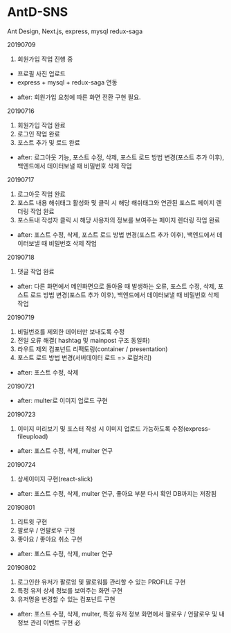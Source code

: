 # AntD-SNS

Ant Design, Next.js, express, mysql redux-saga

20190709

1. 회원가입 작업 진행 중

- 프로필 사진 업로드
- express + mysql + redux-saga 연동

* after: 회원가입 요청에 따른 화면 전환 구현 필요.

20190716

1. 회원가입 작업 완료
2. 로그인 작업 완료
3. 포스트 추가 및 로드 완료

- after: 로그아웃 기능, 포스트 수정, 삭제, 포스트 로드 방법 변경(포스트 추가 이후), 백엔드에서 데이터보낼 때 비밀번호 삭제 작업

20190717

1. 로그아웃 작업 완료
2. 포스트 내용 해쉬태그 활성화 및 클릭 시 해당 해쉬태그와 연관된 포스트 페이지 렌더링 작업 완료
3. 포스트내 작성자 클릭 시 해당 사용자의 정보를 보여주는 페이지 렌더링 작업 완료

- after: 포스트 수정, 삭제, 포스트 로드 방법 변경(포스트 추가 이후), 백엔드에서 데이터보낼 때 비밀번호 삭제 작업

20190718

1. 댓글 작업 완료

- after: 다른 화면에서 메인화면으로 돌아올 때 발생하는 오류, 포스트 수정, 삭제, 포스트 로드 방법 변경(포스트 추가 이후), 백엔드에서 데이터보낼 때 비밀번호 삭제 작업

20190719

1. 비밀번호를 제외한 데이터만 보내도록 수정
2. 전일 오류 해결( hashtag 및 mainpost 구조 동일화)
3. 라우트 제외 컴포넌트 리팩토링(container / presentation)
4. 포스트 로드 방법 변경(서버데이터 로드 => 로컬처리)

- after: 포스트 수정, 삭제

20190721

- after: multer로 이미지 업로드 구현

20190723

1. 이미지 미리보기 및 포스터 작성 시 이미지 업로드 가능하도록 수정(express-fileupload)

- after: 포스트 수정, 삭제, multer 연구

20190724

1. 상세이미지 구현(react-slick)

- after: 포스트 수정, 삭제, multer 연구, 좋아요 부분 다시 확인 DB까지는 저장됨

20190801

1. 리트윗 구현
2. 팔로우 / 언팔로우 구현
3. 좋아요 / 좋아요 취소 구현

- after: 포스트 수정, 삭제, multer 연구

20190802

1. 로그인한 유저가 팔로잉 및 팔로워를 관리할 수 있는 PROFILE 구현
2. 특정 유저 상세 정보를 보여주는 화면 구현
3. 유저명을 변경할 수 있는 컴포넌트 구현

- after: 포스트 수정, 삭제, multer, 특정 유저 정보 화면에서 팔로우 / 언팔로우 및 내 정보 관리 이벤트 구현 必
